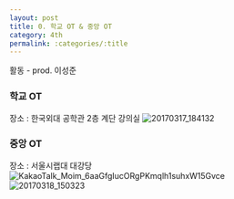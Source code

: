 ```yaml
---
layout: post
title: 0. 학교 OT & 중앙 OT
category: 4th
permalink: :categories/:title
---
```


활동 - prod. 이성준  

### 학교 OT

장소 : 한국외대 공학관 2층 계단 강의실
![20170317_184132](https://user-images.githubusercontent.com/30469948/99147422-28823700-26c4-11eb-943b-a8012fba9f56.jpg)  

### 중앙 OT 

장소 : 서울시랩대 대강당
![KakaoTalk_Moim_6aaGfgIucORgPKmqlh1suhxW15Gvce](https://user-images.githubusercontent.com/30469948/99147417-26b87380-26c4-11eb-99da-35d37ef36876.jpg)  
![20170318_150323](https://user-images.githubusercontent.com/30469948/99147421-27e9a080-26c4-11eb-8137-e9b276bb1584.jpg)  